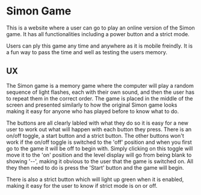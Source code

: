 # Simon Game

This is a website where a user can go to play an online version of the Simon game. It has all functionalities including
a power button and a strict mode. 

Users can ply this game any time and anywhere as it is mobile freindly. It is a fun way to pass the time and well as testing
the users memory.

## UX

The Simon game is a memory game where the computer will play a random sequence of light flashes, each with their own sound,
and then the user has to repeat them in the correct order. The game is placed in the middle of the screen and presented 
similarly to how the original Simon game looks making it easy for anyone who has played before to know what to do.

The buttons are all clearly labled with what they do so it is easy for a new user to work out what will happen with each button
they press. There is an on/off toggle, a start button and a strict button. The other buttons won't work if the on/off toggle is
switched to the 'off' position and when you first go to the game it will be off to begin with. Simply clicking on this toggle 
will move it to the 'on' position and the level display will go from being blank to showing '--', making it obvious to the user
that the game is switched on. All they then need to do is press the 'Start' button and the game will begin.

There is also a strict button which will light up green when it is enabled, making it easy for the user to know if strict mode 
is on or off.